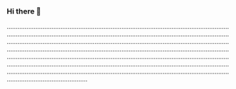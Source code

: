 ### Hi there 👋

.................................................................................................................................................................................................................................................................................................................................................................................................................................................................................................................................................................................................................................................................................................................................................................................................................................................................................................................................................